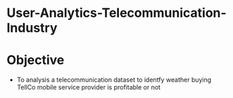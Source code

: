 # User-Analytics-Telecommunication-Industry

# Objective
- To analysis a telecommunication dataset to identfy weather buying TellCo mobile service provider is profitable or not
